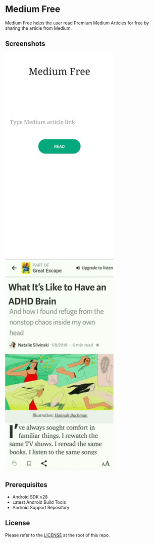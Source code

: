 # Medium Free
Medium Free helps the user read Premium Medium Articles for free by sharing the article from Medium.

## Screenshots
<img src="screenshots/ui.png" width="350" title="hover text">  <img src="screenshots/working.gif" width="350" title="hover text">
 

## Prerequisites
- Android SDK v28
- Latest Android Build Tools
- Android Support Repository

## License
Please refer to the [LICENSE](https://github.com/armaansandhu/medium-free/blob/master/LICENSE) at the root of this repo.

